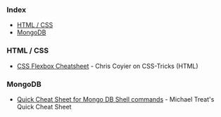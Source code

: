### Index

* [HTML / CSS](#html--css)
* [MongoDB](#mongodb)


### HTML / CSS

* [CSS Flexbox Cheatsheet](https://css-tricks.com/snippets/css/a-guide-to-flexbox/) - Chris Coyier on CSS-Tricks (HTML)


### MongoDB

* [Quick Cheat Sheet for Mongo DB Shell commands](https://gist.github.com/michaeltreat/d3bdc989b54cff969df86484e091fd0c) - Michael Treat's Quick Cheat Sheet

